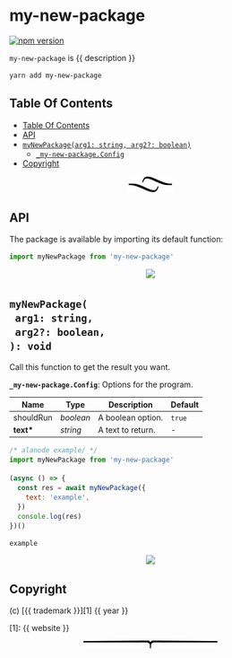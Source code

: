 # my-new-package

[![npm version](https://badge.fury.io/js/my-new-package.svg)](https://npmjs.org/package/my-new-package)

`my-new-package` is {{ description }}

```sh
yarn add my-new-package
```

## Table Of Contents

- [Table Of Contents](#table-of-contents)
- [API](#api)
- [`myNewPackage(arg1: string, arg2?: boolean)`](#mynewpackagearg1-stringarg2-boolean-void)
  * [`_my-new-package.Config`](#type-_my-new-packageconfig)
- [Copyright](#copyright)

<p align="center"><a href="#table-of-contents"><img src="/.documentary/section-breaks/0.svg?sanitize=true"></a></p>

## API

The package is available by importing its default function:

```js
import myNewPackage from 'my-new-package'
```

<p align="center"><a href="#table-of-contents"><img src="/.documentary/section-breaks/1.svg?sanitize=true"></a></p>

## `myNewPackage(`<br/>&nbsp;&nbsp;`arg1: string,`<br/>&nbsp;&nbsp;`arg2?: boolean,`<br/>`): void`

Call this function to get the result you want.

__<a name="type-_my-new-packageconfig">`_my-new-package.Config`</a>__: Options for the program.

|   Name    |       Type       |    Description    | Default |
| --------- | ---------------- | ----------------- | ------- |
| shouldRun | <em>boolean</em> | A boolean option. | `true`  |
| __text*__ | <em>string</em>  | A text to return. | -       |

```js
/* alanode example/ */
import myNewPackage from 'my-new-package'

(async () => {
  const res = await myNewPackage({
    text: 'example',
  })
  console.log(res)
})()
```
```
example
```

<p align="center"><a href="#table-of-contents"><img src="/.documentary/section-breaks/2.svg?sanitize=true"></a></p>

## Copyright

(c) [{{ trademark }}][1] {{ year }}

[1]: {{ website }}

<p align="center"><a href="#table-of-contents"><img src="/.documentary/section-breaks/-1.svg?sanitize=true"></a></p>